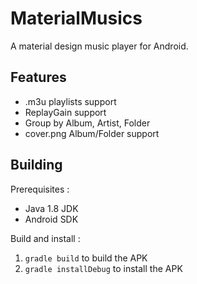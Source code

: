# MaterialMusics
A material design music player for Android.


## Features
- .m3u playlists support
- ReplayGain support
- Group by Album, Artist, Folder
- cover.png Album/Folder support

## Building

Prerequisites :
- Java 1.8 JDK
- Android SDK

Build and install :
1) `gradle build` to build the APK
2) `gradle installDebug` to install the APK
